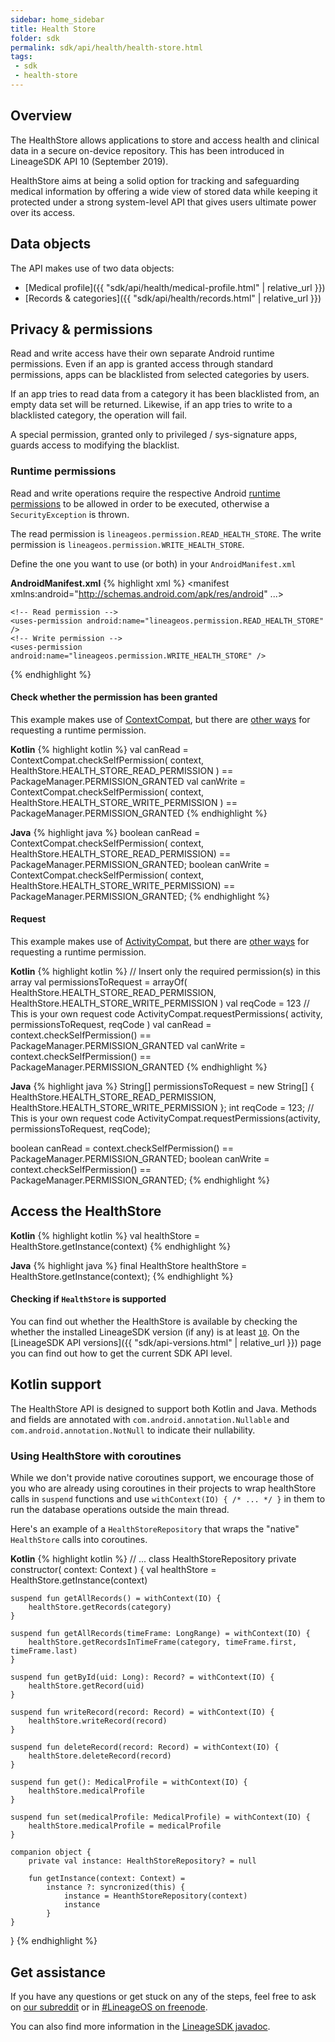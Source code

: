 ```yaml
---
sidebar: home_sidebar
title: Health Store
folder: sdk
permalink: sdk/api/health/health-store.html
tags:
 - sdk
 - health-store
---
```


## Overview

The HealthStore allows applications to store and access health and clinical
data in a secure on-device repository.
This has been introduced in LineageSDK API 10 (September 2019).

HealthStore aims at being a solid option for tracking and safeguarding
medical information by offering a wide view of stored data while keeping it
protected under a strong system-level API that gives users ultimate power
over its access.

## Data objects

The API makes use of two data objects:

* [Medical profile]({{ "sdk/api/health/medical-profile.html" | relative_url }})
* [Records & categories]({{ "sdk/api/health/records.html" | relative_url }})

## Privacy & permissions

Read and write access have their own separate Android runtime permissions.
Even if an app is granted access through standard permissions, apps can be
blacklisted from selected categories by users.

If an app tries to read data from a category it has been blacklisted from,
an empty data set will be returned.
Likewise, if an app tries to write to a blacklisted category, the operation
will fail.

A special permission, granted only to privileged / sys-signature apps,
guards access to modifying the blacklist.

### Runtime permissions

Read and write operations require the respective Android
[runtime permissions](https://developer.android.com/guide/topics/permissions/overview.html#dangerous_permissions)
to be allowed in order to be executed, otherwise a `SecurityException` is thrown.

The read permission is `lineageos.permission.READ_HEALTH_STORE`.
The write permission is `lineageos.permission.WRITE_HEALTH_STORE`.

Define the one you want to use (or both) in your `AndroidManifest.xml`

**AndroidManifest.xml**
{% highlight xml %}
<manifest xmlns:android="http://schemas.android.com/apk/res/android"
    ...>

    <!-- Read permission -->
    <uses-permission android:name="lineageos.permission.READ_HEALTH_STORE" />
    <!-- Write permission -->
    <uses-permission android:name="lineageos.permission.WRITE_HEALTH_STORE" />
{% endhighlight %}

#### Check whether the permission has been granted

This example makes use of [ContextCompat](https://developer.android.com/reference/androidx/core/content/ContextCompat.html),
but there are [other ways](https://developer.android.com/training/permissions/requesting) for requesting a runtime permission.

**Kotlin**
{% highlight kotlin %}
val canRead = ContextCompat.checkSelfPermission(
    context,
    HealthStore.HEALTH_STORE_READ_PERMISSION
) == PackageManager.PERMISSION_GRANTED
val canWrite = ContextCompat.checkSelfPermission(
    context,
    HealthStore.HEALTH_STORE_WRITE_PERMISSION
) == PackageManager.PERMISSION_GRANTED
{% endhighlight %}

**Java**
{% highlight java %}
boolean canRead = ContextCompat.checkSelfPermission(
    context,
    HealthStore.HEALTH_STORE_READ_PERMISSION) == PackageManager.PERMISSION_GRANTED;
boolean canWrite = ContextCompat.checkSelfPermission(
    context,
    HealthStore.HEALTH_STORE_WRITE_PERMISSION) == PackageManager.PERMISSION_GRANTED;
{% endhighlight %}

#### Request

This example makes use of [ActivityCompat](https://developer.android.com/reference/androidx/core/app/ActivityCompat.html),
but there are [other ways](https://developer.android.com/training/permissions/requesting) for requesting a runtime permission.

**Kotlin**
{% highlight kotlin %}
// Insert only the required permission(s) in this array
val permissionsToRequest = arrayOf(
    HealthStore.HEALTH_STORE_READ_PERMISSION,
    HealthStore.HEALTH_STORE_WRITE_PERMISSION
)
val reqCode = 123 // This is your own request code
ActivityCompat.requestPermissions(
    activity,
    permissionsToRequest,
    reqCode
)
val canRead = context.checkSelfPermission() == PackageManager.PERMISSION_GRANTED
val canWrite = context.checkSelfPermission() == PackageManager.PERMISSION_GRANTED
{% endhighlight %}

**Java**
{% highlight java %}
String[] permissionsToRequest = new String[] {
    HealthStore.HEALTH_STORE_READ_PERMISSION,
    HealthStore.HEALTH_STORE_WRITE_PERMISSION
};
int reqCode = 123; // This is your own request code
ActivityCompat.requestPermissions(activity, permissionsToRequest, reqCode);

boolean canRead = context.checkSelfPermission() == PackageManager.PERMISSION_GRANTED;
boolean canWrite = context.checkSelfPermission() == PackageManager.PERMISSION_GRANTED;
{% endhighlight %}

## Access the HealthStore

**Kotlin**
{% highlight kotlin %}
val healthStore = HealthStore.getInstance(context)
{% endhighlight %}

**Java**
{% highlight java %}
final HealthStore healthStore = HealthStore.getInstance(context);
{% endhighlight %}

#### Checking if `HealthStore` is supported

You can find out whether the HealthStore is available by checking the whether
the installed LineageSDK version (if any) is at least
[`10`](https://lineageos.github.io/android_lineage-sdk/reference/lineageos/os/Build.LINEAGE_VERSION_CODES.html#JACKFRUIT).
On the [LineageSDK API versions]({{ "sdk/api-versions.html" | relative_url }}) page you can find out how to get the current SDK API level.

## Kotlin support

The HealthStore API is designed to support both Kotlin and Java.
Methods and fields are annotated with `com.android.annotation.Nullable` and
`com.android.annotation.NotNull` to indicate their nullability.

### Using HealthStore with coroutines

While we don't provide native coroutines support, we encourage those of you
who are already using coroutines in their projects to wrap healthStore calls
in `suspend` functions and use `withContext(IO) { /* ... */ }` in them to
run the database operations outside the main thread.

Here's an example of a `HealthStoreRepository` that wraps the
"native" `HealthStore` calls into coroutines.

**Kotlin**
{% highlight kotlin %}
// ...
class HealthStoreRepository private constructor(
    context: Context
) {
    val healthStore = HealthStore.getInstance(context)

    suspend fun getAllRecords() = withContext(IO) {
        healthStore.getRecords(category)
    }

    suspend fun getAllRecords(timeFrame: LongRange) = withContext(IO) {
        healthStore.getRecordsInTimeFrame(category, timeFrame.first, timeFrame.last)
    }

    suspend fun getById(uid: Long): Record? = withContext(IO) {
        healthStore.getRecord(uid)
    }

    suspend fun writeRecord(record: Record) = withContext(IO) {
        healthStore.writeRecord(record)
    }

    suspend fun deleteRecord(record: Record) = withContext(IO) {
        healthStore.deleteRecord(record)
    }

    suspend fun get(): MedicalProfile = withContext(IO) {
        healthStore.medicalProfile
    }

    suspend fun set(medicalProfile: MedicalProfile) = withContext(IO) {
        healthStore.medicalProfile = medicalProfile
    }

    companion object {
        private val instance: HealthStoreRepository? = null

        fun getInstance(context: Context) =
            instance ?: syncronized(this) {
                instance = HeanthStoreRepository(context)
                instance
            }
    }
}
{% endhighlight %}

## Get assistance

If you have any questions or get stuck on any of the steps, feel free to ask on [our subreddit](https://reddit.com/r/LineageOS) or in
[#LineageOS on freenode](https://webchat.freenode.net/?channels=LineageOS).

You can also find more information in the [LineageSDK javadoc](https://lineageos.github.io/android_lineage-sdk).
